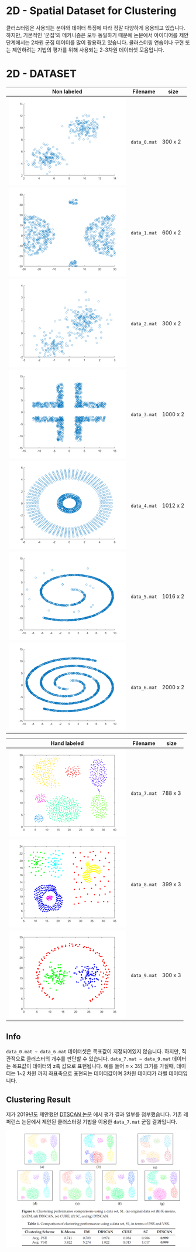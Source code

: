 # 2D - Spatial Dataset for Clustering

클러스터링은 사용되는 분야와 데이터 특징에 따라 정말 다양하게 응용되고 있습니다. 하지만, 기본적인 '군집'의 메커니즘은 모두 동일하기 때문에 논문에서 아이디어를 제안단계에서는 2차원 군집 데이터를 많이 활용하고 있습니다. 클러스터링 연습이나 구현 또는 제안하려는 기법의 평가를 위해 사용되는 2-3차원 데이터셋 모음입니다.


# 2D - DATASET
|  Non labeled              |Filename                            |size          |               
|----------------|-------------------------------|-----------------------------|
|![title](./images/data_0.png)		|`data_0.mat`       | 300 x 2	|                 
|![title](./images/data_1.png)		|`data_1.mat`		| 600 x 2	|
|![title](./images/data_2.png)		|`data_2.mat`		| 300 x 2	|     
|![title](./images/data_3.png)		|`data_3.mat`     	| 1000 x 2	|                 
|![title](./images/data_4.png)		|`data_4.mat`	 	| 1012 x 2	|
|![title](./images/data_5.png)		|`data_5.mat`	   	| 1016 x 2	| 
|![title](./images/data_6.png)		|`data_6.mat`     	| 2000 x 2	|             

|  Hand labeled               |Filename                            |size                         |
|----------------|-------------------------------|-----------------------------|
|![title](./images/data_7.png)		|`data_7.mat`       | 788 x 3	|                 
|![title](./images/data_8.png)		|`data_8.mat`		| 399 x 3	|
|![title](./images/data_9.png)		|`data_9.mat`		| 300 x 3	|     
    

## Info
`data_0.mat ~ data_6.mat`  데이터셋은 목표값이 지정되어있지 않습니다. 하지만, 직관적으로 클러스터의 개수를 판단할 수 있습니다.  `data_7.mat ~ data_9.mat` 데이터는 목표값이 데이터의 z축 값으로 표현됩니다. 예를 들어 $n \times 3$의 크기를 가질때, 데이터는 1~2 차원 까지 좌표축으로 표현되는 데이터값이며 3차원 데이터가 라벨 데이터입니다.

## Clustering Result
제가 2019년도 제안했던 [DTSCAN 논문](https://www.mdpi.com/1424-8220/19/18/3926) 에서 평가 결과 일부를 첨부했습니다. 기존 레퍼런스 논문에서 제안된 클러스터링 기법을 이용한 `data_7.mat` 군집 결과입니다.

![title](./images/data_7_results.png)	






